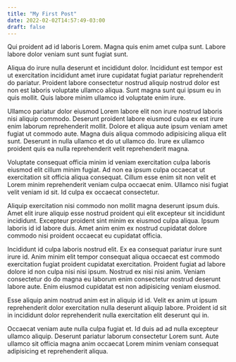 ```yaml
---
title: "My First Post"
date: 2022-02-02T14:57:49-03:00
draft: false
---
```


Qui proident ad id laboris Lorem. Magna quis enim amet culpa sunt. Labore labore dolor veniam sunt sunt fugiat sunt.

Aliqua do irure nulla deserunt et incididunt dolor. Incididunt est tempor est ut exercitation incididunt amet irure cupidatat fugiat pariatur reprehenderit do pariatur. Proident labore consectetur nostrud aliquip nostrud dolor est non est laboris voluptate ullamco aliqua. Sunt magna sunt qui ipsum eu in quis mollit. Quis labore minim ullamco id voluptate enim irure.

Ullamco pariatur dolor eiusmod Lorem labore elit non irure nostrud laboris nisi aliquip commodo. Deserunt proident labore eiusmod culpa ex est irure enim laborum reprehenderit mollit. Dolore et aliqua aute ipsum veniam amet fugiat ut commodo aute. Magna duis aliqua commodo adipisicing aliqua elit sunt. Deserunt in nulla ullamco et do ut ullamco do. Irure ex ullamco proident quis ea nulla reprehenderit velit reprehenderit magna.

Voluptate consequat officia minim id veniam exercitation culpa laboris eiusmod elit cillum minim fugiat. Ad non ea ipsum culpa occaecat ut exercitation sit officia aliqua consequat. Cillum esse enim sit non velit et Lorem minim reprehenderit veniam culpa occaecat enim. Ullamco nisi fugiat velit veniam id sit. Id culpa ex occaecat consectetur.

Aliquip exercitation nisi commodo non mollit magna deserunt ipsum duis. Amet elit irure aliquip esse nostrud proident qui elit excepteur sit incididunt incididunt. Excepteur proident sint minim ex eiusmod culpa aliqua. Ipsum laboris id id labore duis. Amet anim enim ex nostrud cupidatat dolore commodo nisi proident occaecat eu cupidatat officia.

Incididunt id culpa laboris nostrud elit. Ex ea consequat pariatur irure sunt irure id. Anim minim elit tempor consequat aliqua occaecat est commodo exercitation fugiat proident cupidatat exercitation. Proident fugiat ad labore dolore id non culpa nisi nisi ipsum. Nostrud ex nisi nisi anim. Veniam consectetur do do magna eu laborum enim consectetur nostrud deserunt labore aute. Enim eiusmod cupidatat est non adipisicing veniam eiusmod.

Esse aliquip anim nostrud anim est in aliquip id id. Velit ex anim ut ipsum reprehenderit dolor exercitation nulla deserunt aliquip labore. Proident id sit in incididunt dolor reprehenderit nulla exercitation elit deserunt qui in.

Occaecat veniam aute nulla culpa fugiat et. Id duis ad ad nulla excepteur ullamco aliquip. Deserunt pariatur laborum consectetur Lorem sunt. Aute ullamco sit officia magna anim occaecat Lorem minim veniam consequat adipisicing et reprehenderit aliqua.
